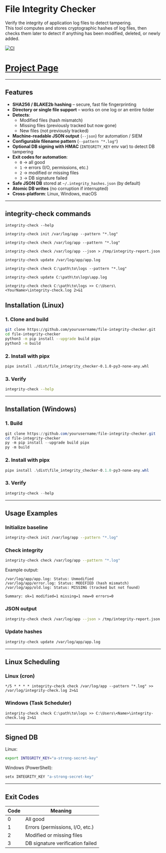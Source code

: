 # File Integrity Checker

Verify the integrity of application log files to detect tampering.  
This tool computes and stores cryptographic hashes of log files, then checks them later to detect if anything has been modified, deleted, or newly added.

[![CI](https://github.com/s1natex/File-Integrity-Checker/actions/workflows/ci.yaml/badge.svg)](https://github.com/s1natex/File-Integrity-Checker/actions/workflows/ci.yml)

# [Project Page](https://roadmap.sh/projects/file-integrity-checker)

---

## Features

- **SHA256 / BLAKE2b hashing** – secure, fast file fingerprinting  
- **Directory or single file support** – works on one log or an entire folder  
- **Detects**:
  - Modified files (hash mismatch)  
  - Missing files (previously tracked but now gone)  
  - New files (not previously tracked)  
- **Machine-readable JSON output** (`--json`) for automation / SIEM  
- **Configurable filename pattern** (`--pattern "*.log"`)  
- **Optional DB signing with HMAC** (`INTEGRITY_KEY` env var) to detect DB tampering  
- **Exit codes for automation**:  
  - `0` → all good  
  - `1` → errors (I/O, permissions, etc.)  
  - `2` → modified or missing files  
  - `3` → DB signature failed  
- **Safe JSON DB** stored at `~/.integrity_hashes.json` (by default)  
- **Atomic DB writes** (no corruption if interrupted)  
- **Cross-platform**: Linux, Windows, macOS  

---

## integrity-check commands
```
integrity-check --help

integrity-check init /var/log/app --pattern "*.log"

integrity-check check /var/log/app --pattern "*.log"

integrity-check check /var/log/app --json > /tmp/integrity-report.json

integrity-check update /var/log/app/app.log

integrity-check check C:\path\to\logs --pattern "*.log"

integrity-check update C:\path\to\logs\app.log

integrity-check check C:\path\to\logs >> C:\Users\<YourName>\integrity-check.log 2>&1
```

## Installation (Linux)

### 1. Clone and build
```bash
git clone https://github.com/yourusername/file-integrity-checker.git
cd file-integrity-checker
python3 -m pip install --upgrade build pipx
python3 -m build
```

### 2. Install with pipx
```bash
pipx install ./dist/file_integrity_checker-0.1.0-py3-none-any.whl
```

### 3. Verify
```bash
integrity-check --help
```

---

## Installation (Windows)

### 1. Build
```powershell
git clone https://github.com/yourusername/file-integrity-checker.git
cd file-integrity-checker
py -m pip install --upgrade build pipx
py -m build
```

### 2. Install with pipx
```powershell
pipx install .\dist\file_integrity_checker-0.1.0-py3-none-any.whl
```

### 3. Verify
```powershell
integrity-check --help
```

---

## Usage Examples

### Initialize baseline
```bash
integrity-check init /var/log/app --pattern "*.log"
```

### Check integrity
```bash
integrity-check check /var/log/app --pattern "*.log"
```

Example output:
```
/var/log/app/app.log: Status: Unmodified
/var/log/app/error.log: Status: MODIFIED (hash mismatch)
/var/log/app/old.log: Status: MISSING (tracked but not found)

Summary: ok=1 modified=1 missing=1 new=0 errors=0
```

### JSON output
```bash
integrity-check check /var/log/app --json > /tmp/integrity-report.json
```

### Update hashes
```bash
integrity-check update /var/log/app/app.log
```

---

## Linux Scheduling

### Linux (cron)
```
*/5 * * * * integrity-check check /var/log/app --pattern "*.log" >> /var/log/integrity-check.log 2>&1
```

### Windows (Task Scheduler)
```
integrity-check check C:\path\to\logs >> C:\Users\<Name>\integrity-check.log 2>&1
```

---

## Signed DB

Linux:
```bash
export INTEGRITY_KEY="a-strong-secret-key"
```

Windows (PowerShell):
```powershell
setx INTEGRITY_KEY "a-strong-secret-key"
```

---

## Exit Codes

| Code | Meaning                         |
|------|---------------------------------|
| 0    | All good                        |
| 1    | Errors (permissions, I/O, etc.) |
| 2    | Modified or missing files       |
| 3    | DB signature verification failed |
